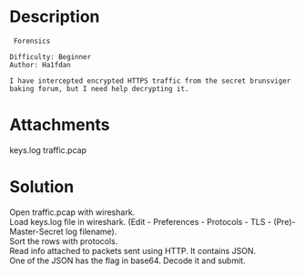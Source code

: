 # Description
```
 Forensics

Difficulty: Beginner
Author: Ha1fdan

I have intercepted encrypted HTTPS traffic from the secret brunsviger baking forum, but I need help decrypting it.

```

# Attachments
keys.log
traffic.pcap

# Solution
Open traffic.pcap with wireshark. \
Load keys.log file in wireshark. (Edit - Preferences - Protocols - TLS - (Pre)-Master-Secret log filename). \
Sort the rows with protocols. \
Read info attached to packets sent using HTTP. It contains JSON.\
One of the JSON has the flag in base64. Decode it and submit.
